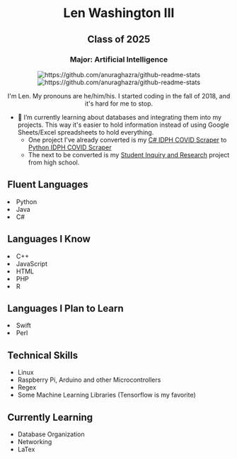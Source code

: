 <h1 align="center">Len Washington III</h1>
<h2 align="center">Class of 2025</h2>
<h3 align="center">Major: Artificial Intelligence</h3>

<p align="center"><img src="https://github-readme-stats.vercel.app/api?username=lwashington3&show_icons=true&count_private=true&show_border=false&include_all_commits=true&theme=tokyonight&custom_title=Len%20Washington%20III%27s%20GitHub%20Stats" alt="https://github.com/anuraghazra/github-readme-stats"/></center>
<br>
<img align="center" src="https://github-readme-stats.vercel.app/api/top-langs/?username=lwashington3&layout=compact&theme=tokyonight" alt="https://github.com/anuraghazra/github-readme-stats"/></p>

<div style="text-align: center;">I'm Len. My pronouns are he/him/his. I started coding in the fall of 2018, and it's hard for me to stop.</div>

- 🌱 I’m currently learning about databases and integrating them into my projects. This way it's easier to hold information instead of using Google Sheets/Excel spreadsheets to hold everything.
	- One project I've already converted is my [C# IDPH COVID Scraper](https://github.com/lwashington3/illinois_covid_data "Illinois COVID Data") to [Python IDPH COVID Scraper](https://github.com/lwashington3/COVID.py "COVID.py")
	- The next to be converted is my [Student Inquiry and Research](https://github.com/lwashington3/student-inquiry-research) project from high school.

<h2>Fluent Languages</h2>
	<uo>
		<li>Python</li>
		<li>Java</li>
		<li>C#</li>
	</uo>

<h2>Languages I Know</h2>
	<uo>
		<li>C++</li>
		<li>JavaScript</li>
		<li>HTML</li>
		<li>PHP</li>
		<li>R</li>
	</uo>

<h2>Languages I Plan to Learn</h2>
	<uo>
		<li>Swift</li>
		<li>Perl</li>
  </uo>

<h2>Technical Skills</h2>
<ul>
	<li>Linux</li>
	<li>Raspberry Pi, Arduino and other Microcontrollers</li>
	<li>Regex</li>
	<li>Some Machine Learning Libraries (Tensorflow is my favorite)</li>
</ul>

<h2>Currently Learning</h2>
<ul>
	<li>Database Organization</li>
	<li>Networking</li>
	<li>LaTex</li>
</ul>